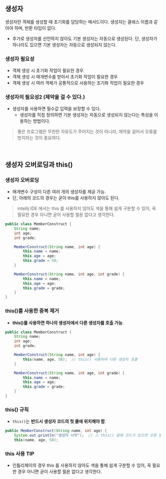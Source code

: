 ## 생성자
생성자란 객체를 생성할 때 초기화를 담당하는 메서드이다. 생성자는 클래스 이름과 같아야 하며, 반환 타입이 없다.
- 추가로 생성자를 선언하지 않아도 기본 생성자는 자동으로 생성된다. 단, 생성자가 하나라도 있으면 기본 생성자는 자동으로 생성되지 않는다.

### 생성자 필요성
- 객체 생성 시 초기화 작업이 필요한 경우
- 객체 생성 시 매개변수를 받아서 초기화 작업이 필요한 경우
- 객체 생성 시 여러 객체가 공통적으로 사용하는 초기화 작업이 필요한 경우

### 생성자의 필요성2 (제약을 걸 수 있다.)
- 생성자를 사용하면 필수값 입력을 보장할 수 있다.
    - 생성자를 직접 정의하면 기본 생성자는 자동으로 생성되지 않는다는 특성을 이용하는 방법이다.
>좋은 프로그램은 무한한 자유도가 주어지는 것이 아니라, 제약을 걸어서 오류를 방지하는 것이 중요하다. 

<br>

## **생성자 오버로딩과 this()**

### **생성자 오버로딩**

- 매개변수 구성이 다른 여러 개의 생성자를 제공 가능.
- 단, 아래의 코드의 경우는 굳이 this를 사용하지 않아도 된다.
> intellij IDE 에서는 this 를 사용하지 않아도 색을 통해 쉽게 구분할 수 있어, 꼭 필요한 경우 아니면 굳이 사용할 필욘 없다고 생각한다.

```java
public class MemberConstruct {
    String name;
    int age;
    int grade;

    MemberConstruct(String name, int age) {
        this.name = name;
        this.age = age;
        this.grade = 50;
    }

    MemberConstruct(String name, int age, int grade) {
        this.name = name;
        this.age = age;
        this.grade = grade;
    }
}
```

### **this()를 사용한 중복 제거**

- **this()를 사용하면 하나의 생성자에서 다른 생성자를 호출 가능**.

```java
public class MemberConstruct {
    String name;
    int age;
    int grade;

    MemberConstruct(String name, int age) {
        this(name, age, 50);  // this() 사용하여 다른 생성자 호출
    }

    MemberConstruct(String name, int age, int grade) {
        this.name = name;
        this.age = age;
        this.grade = grade;
    }
}
```

### **this() 규칙**

- `this()`는 **반드시 생성자 코드의 첫 줄에 위치해야 함**.

```java
public MemberConstruct(String name, int age) {
    System.out.println("생성자 시작");  // ⚠️ this() 앞에 코드가 있으면 오류 발생
    this(name, age, 50);
```
### this 사용 TIP
- 인틀리제이의 경우 this 를 사용하지 않아도 색을 통해 쉽게 구분할 수 있어, 꼭 필요한 경우 아니면 굳이 사용할 필욘 없다고 생각한다.


